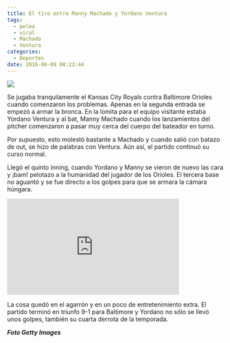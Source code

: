 ```yaml
---
title: El tiro entre Manny Machado y Yordano Ventura
tags:
  - pelea
  - viral
  - Machado
  - Ventura
categories:
  - Deportes
date: 2016-06-08 08:23:44
---
```

![](https://res.cloudinary.com/pidmx/image/upload/v1465392243/manny-machado-yordano-ventura-pelea-860x464_akidkx.jpg)

Se jugaba tranquilamente el Kansas City Royals contra Baltimore Orioles cuando comenzaron los problemas. Apenas en la segunda entrada se empezó a armar la bronca. En la lomita para el equipo visitante estaba Yordano Ventura y al bat, Manny Machado cuando los lanzamientos del pitcher comenzaron a pasar muy cerca del cuerpo del bateador en turno.

Por supuesto, esto molestó bastante a Machado y cuando salió con batazo de out, se hizo de palabras con Ventura. Aún así, el partido continuó su curso normal.

Llegó el quinto inning, cuando Yordano y Manny se vieron de nuevo las cara y ¡bam! pelotazo a la humanidad del jugador de los Orioles. El tercera base no aguantó y se fue directo a los golpes para que se armara la cámara húngara.

<iframe src='http://m.mlb.com/shared/video/embed/embed.html?content_id=787801783&topic_id=6479266&width=400&height=224&property=mlb' width='400' height='224' frameborder='0'>Your browser does not support iframes.</iframe>

La cosa quedó en el agarrón y en un poco de entretenimiento extra. El partido terminó en triunfo 9-1 para Baltimore y Yordano no sólo se llevó unos golpes, también su cuarta derrota de la temporada.

***Foto Getty Images***
